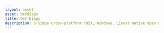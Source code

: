 ```yaml
---
layout: asset
asset: defdiags
title: Def-Diags
description: b'Simpe cross-platform (OSX, Windows, Linux) native open and save dialogs.'
---
```

